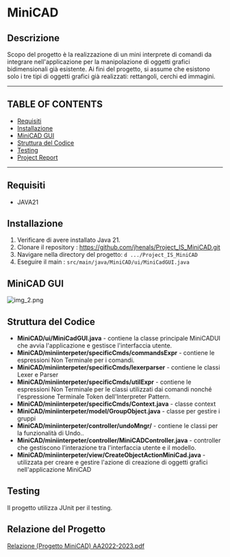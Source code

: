 # MiniCAD

## Descrizione
Scopo del progetto è la realizzazione di un mini interprete di comandi da integrare nell'applicazione per la manipolazione di oggetti grafici bidimensionali già esistente. Ai fini del progetto, si assume che esistono solo i tre tipi di oggetti grafici già realizzati: rettangoli, cerchi ed immagini.



----------------------------------------------------------------------------
## TABLE OF CONTENTS
- [Requisiti](#requisiti)
- [Installazione](#installazione)
- [MiniCAD GUI](#minicad-gui)
- [Struttura del Codice](#struttura-del-codice)
- [Testing](#testing)
- [Project Report](#relazione-del-progetto)

-------------------------------------------------------------------------------------

## Requisiti
- JAVA21

## Installazione
1. Verificare di avere installato Java 21.
2. Clonare il repository : https://github.com/jhenals/Project_IS_MiniCAD.git
3. Navigare nella directory del progetto:
   ```d .../Project_IS_MiniCAD```
4. Eseguire il main : ```src/main/java/MiniCAD/ui/MiniCadGUI.java```

## MiniCAD GUI
![img_2.png](img_2.png)

## Struttura del Codice
* **MiniCAD/ui/MiniCadGUI.java** - contiene la classe principale MiniCADUI che avvia l'applicazione e gestisce l'interfaccia utente.
* **MiniCAD/miniinterpeter/specificCmds/commandsExpr** - contiene le espressioni Non Terminale per i comandi.
* **MiniCAD/miniinterpeter/specificCmds/lexerparser** - contiene le classi Lexer e Parser 
* **MiniCAD/miniinterpeter/specificCmds/utilExpr** - contiene le espressioni Non Terminale per le classi utilizzati dai comandi nonché l'espressione Terminale Token dell'Interpreter Pattern.
* **MiniCAD/miniinterpeter/specificCmds/Context.java** - classe context
* **MiniCAD/miniinterpeter/model/GroupObject.java** - classe per gestire i gruppi
* **MiniCAD/miniinterpeter/controller/undoMngr/** - contiene le classi per la funzionalità di Undo..
* **MiniCAD/miniinterpeter/controller/MiniCADController.java** - controller che gestiscono l'interazione tra l'interfaccia utente e il modello.
* **MiniCAD/miniinterpeter/view/CreateObjectActionMiniCad.java** - utilizzata per creare e gestire l'azione di creazione di oggetti grafici nell'applicazione MiniCAD

## Testing
Il progetto utilizza JUnit per il testing. 

## Relazione del Progetto
[Relazione (Progetto MiniCAD) AA2022-2023.pdf](https://github.com/jhenals/Project_IS_MiniCAD/blob/main/Relazione%20(Progetto%20MiniCAD)%20AA2022-2023.pdf)
